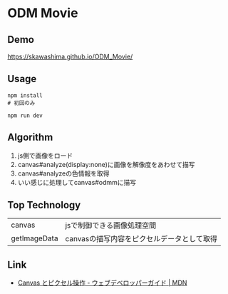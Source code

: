 # ODM Movie

## Demo
https://skawashima.github.io/ODM_Movie/

## Usage
```shell
npm install
# 初回のみ

npm run dev
```

## Algorithm
1. js側で画像をロード
2. canvas#analyze(display:none)に画像を解像度をあわせて描写
3. canvas#analyzeの色情報を取得
4. いい感じに処理してcanvas#odmmに描写

## Top Technology
|||
|:-|:-|
|canvas|jsで制御できる画像処理空間|
|getImageData|canvasの描写内容をピクセルデータとして取得|

## Link
- [Canvas とピクセル操作 - ウェブデベロッパーガイド | MDN](https://developer.mozilla.org/ja/docs/Web/Guide/HTML/Canvas_tutorial/Pixel_manipulation_with_canvas)
